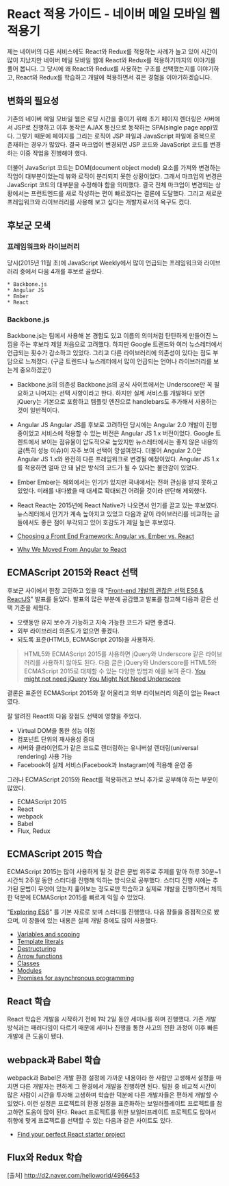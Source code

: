 # React 적용 가이드 - 네이버 메일 모바일 웹 적용기

제는 네이버의 다른 서비스에도 React와 Redux를 적용하는 사례가 늘고 있어 시간이 많이 지났지만 네이버 메일 모바일 웹에 React와 Redux를 적용하기까지의 이야기를 풀어 봅니다. 그 당시에 왜 React와 Redux를 사용하는 구조를 선택했는지를 이야기하고, React와 Redux를 학습하고 개발에 적용하면서 겪은 경험을 이야기하겠습니다.

## 변화의 필요성

기존의 네이버 메일 모바일 웹은 로딩 시간을 줄이기 위해 초기 페이지 렌더링은 서버에서 JSP로 진행하고 이후 동작은 AJAX 통신으로 동작하는 SPA(single page app)였다. 그렇기 때문에 페이지를 그리는 로직이 JSP 파일과 JavaScript 파일에 중복으로 존재하는 경우가 많았다. 결국 마크업이 변경되면 JSP 코드와 JavaScript 코드를 변경하는 이중 작업을 진행해야 했다.

더불어 JavaScript 코드는 DOM(document object model) 요소를 가져와 변경하는 작업이 대부분이었는데 뷰와 로직이 분리되지 못한 상황이었다. 그래서 마크업의 변경은 JavaScript 코드의 대부분을 수정해야 함을 의미했다.
결국 전체 마크업이 변경되는 상황에서는 프런트엔드를 새로 작성하는 편이 빠르겠다는 결론에 도달했다. 그리고 새로운 프레임워크와 라이브러리를 사용해 보고 싶다는 개발자로서의 욕구도 컸다.

## 후보군 모색
### 프레임워크와 라이브러리
당시(2015년 11월 초)에 JavaScript Weekly에서 많이 언급되는 프레임워크와 라이브러리 중에서 다음 4개를 후보로 골랐다.

	* Backbone.js
	* Angular JS
	* Ember
	* React

### Backbone.js
Backbone.js는 팀에서 사용해 본 경험도 있고 이름의 의미처럼 탄탄하게 만들어진 느낌을 주는 후보라 제일 처음으로 고려했다. 하지만 Google 트렌드와 여러 뉴스레터에서 언급되는 횟수가 감소하고 있었다. 그리고 다른 라이브러리에 의존성이 있다는 점도 부담으로 느껴졌다.
(구글 트렌드나 뉴스레터에서 많이 언급되는 언어나 라이브러리를 보는게 중요하겠꾼!)

* Backbone.js의 의존성 
Backbone.js의 공식 사이트에서는 Underscore만 꼭 필요하고 나머지는 선택 사항이라고 한다. 하지만 실제 서비스를 개발하다 보면 jQuery는 기본으로 포함하고 템플릿 엔진으로 handlebars도 추가해서 사용하는 것이 일반적이다.
	
* Angular JS
Angular JS를 후보로 고려하던 당시에는 Angular 2.0 개발이 진행 중이었고 서비스에 적용할 수 있는 버전은 Angular JS 1.x 버전이었다. Google 트렌드에서 보이는 점유율이 압도적으로 높았지만 뉴스레터에서는 좋지 않은 내용의 글(특히 성능 이슈)이 자주 보여 선택이 망설여졌다. 더불어 Angular 2.0은 Angular JS 1.x와 완전히 다른 프레임워크로 변경될 예정이었다. Angular JS 1.x를 적용하면 얼마 안 돼 낡은 방식의 코드가 될 수 있다는 불안감이 있었다.

* Ember
Ember는 해외에서는 인기가 있지만 국내에서는 전혀 관심을 받지 못하고 있었다. 미래를 내다봤을 때 대세로 확대되긴 어려울 것이라 판단해 제외했다.

* React
React는 2015년에 React Native가 나오면서 인기를 끌고 있는 후보였다. 뉴스레터에서 인기가 계속 높아지고 있었고 다음과 같이 라이브러리를 비교하는 글들에서도 좋은 점이 부각되고 있어 호감도가 제일 높은 후보였다.
* [Choosing a Front End Framework: Angular vs. Ember vs. React](https://smashingboxes.com/blog/choosing-a-front-end-framework-angular-ember-react)
* [Why We Moved From Angular to React](http://blog.belong.co/why-we-moved-from-angular-to-react)

## ECMAScript 2015와 React 선택
후보군 사이에서 한창 고민하고 있을 때 "[Front-end 개발의 괜찮은 선택 ES6 & ReactJS](http://readme.skplanet.com/?p=12183)"  발표를 들었다. 발표의 많은 부분에 공감했고 발표를 참고해 다음과 같은 선택 기준을 세웠다.

* 오랫동안 유지 보수가 가능하고 지속 가능한 코드가 되면 좋겠다.
* 외부 라이브러리 의존도가 없으면 좋겠다.
* 되도록 표준(HTML5, ECMAScript 2015)을 사용하자.

> HTML5와 ECMAScript 2015를 사용하면 jQuery와 Underscore 같은 라이브러리를 사용하지 않아도 된다. 다음 글은 jQuery와 Underscore를 HTML5와 ECMAScript 2015로 대체할 수 있는 다양한 방법과 예를 보여 준다. 
> [You might not need jQuery](http://youmightnotneedjquery.com/)
> [You Might Not Need Underscore](https://www.reindex.io/blog/you-might-not-need-underscore/)

결론은 표준인 ECMAScript 2015와 잘 어울리고 외부 라이브러리 의존이 없는 React였다.

잘 알려진 React의 다음 장점도 선택에 영향을 주었다.

* Virtual DOM을 통한 성능 이점
* 컴포넌트 단위의 재사용성 증대
* 서버와 클라이언트가 같은 코드로 렌더링하는 유니버설 렌더링(universal rendering) 사용 가능
* Facebook이 실제 서비스(Facebook과 Instagram)에 적용해 운영 중

그러나 ECMAScript 2015와 React를 적용하려고 보니 추가로 공부해야 하는 부분이 많았다.

* ECMAScript 2015
* React
* webpack
* Babel
* Flux, Redux

## ECMAScript 2015 학습
ECMAScript 2015는 많이 사용하게 될 것 같은 문법 위주로 주제를 맡아 하루 30분~1시간씩 2주일 동안 스터디를 진행해 익히는 방식으로 공부했다. 스터디 진행 시에는 추가된 문법이 무엇이 있는지 훑어보는 정도로만 학습하고 실제로 개발을 진행하면서 체득한 덕분에 ECMAScript 2015를 빠르게 익힐 수 있었다.

"[Exploring ES6](http://exploringjs.com/es6/index.html)" 를 기본 자료로 보며 스터디를 진행했다. 다음 장들을 중점적으로 봤으며, 이 장들에 있는 내용은 실제 개발 중에도 많이 사용했다.

* [Variables and scoping](http://exploringjs.com/es6/ch_variables.html)
* [Template literals](http://exploringjs.com/es6/ch_template-literals.html)
* [Destructuring](http://exploringjs.com/es6/ch_destructuring.html)
* [Arrow functions](http://exploringjs.com/es6/ch_arrow-functions.html)
* [Classes](http://exploringjs.com/es6/ch_classes.html)
* [Modules](http://exploringjs.com/es6/ch_modules.html)
* [Promises for asynchronous programming](http://exploringjs.com/es6/ch_promises.html)

## React 학습
React 학습은 개발을 시작하기 전에 1박 2일 동안 세미나를 하며 진행했다. 기존 개발 방식과는 패러다임이 다르기 때문에 세미나 진행을 통한 사고의 전환 과정이 이후 빠른 개발에 큰 도움이 됐다.

## webpack과 Babel 학습
webpack과 Babel은 개발 환경 설정에 가까운 내용이라 한 사람만 고생해서 설정을 마치면 다른 개발자는 편하게 그 환경에서 개발을 진행하면 된다. 팀원 중 비교적 시간이 많은 사람이 시간을 투자해 고생하며 학습한 덕분에 다른 개발자들은 편하게 개발할 수 있었다.
이런 설정은 프로젝트의 환경 설정을 표준화하는 보일러플레이트 프로젝트를 참고하면 도움이 많이 된다. React 프로젝트를 위한 보일러프레이트 프로젝트도 많아서 취향에 맞게 프로젝트를 선택할 수 있는 다음과 같은 사이트도 있다.

* [Find your perfect React starter project](http://andrewhfarmer.com/starter-project/)

## Flux와 Redux 학습



[출처] http://d2.naver.com/helloworld/4966453

